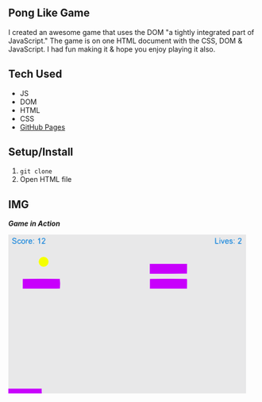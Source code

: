 ## Pong Like Game
I created an awesome game that uses the DOM "a tightly integrated part of JavaScript." The game is on one HTML document with the CSS, DOM & JavaScript. I had fun making it & hope you enjoy playing it also.


## Tech Used
- JS
- DOM 
- HTML
- CSS
- [GitHub Pages](https://lwrgithub.github.io/pong-like-game/)


## Setup/Install
1. `git clone`
2. Open HTML file


## IMG

***Game in Action***

<img src="https://raw.githubusercontent.com/LWRGitHub/pong-like-game/main/img/game-play.png" alt="Screen shot of pong like game in action.">
